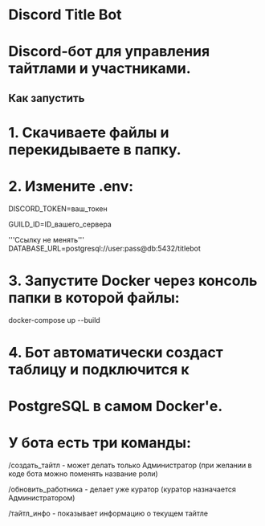 # Discord Title Bot

# Discord-бот для управления тайтлами и участниками.

## Как запустить

# 1. Скачиваете файлы и перекидываете в папку.

# 2. Измените .env:
DISCORD_TOKEN=ваш_токен

GUILD_ID=ID_вашего_сервера

'''Ссылку не менять'''
DATABASE_URL=postgresql://user:pass@db:5432/titlebot

# 3. Запустите Docker через консоль папки в которой файлы:
docker-compose up --build

# 4. Бот автоматически создаст таблицу и подключится к
# PostgreSQL в самом Docker'е.

# У бота есть три команды:
/создать_тайтл - может делать только Администратор (при желании в коде бота можно поменять название роли)

/обновить_работника - делает уже куратор (куратор назначается Администратором)

/тайтл_инфо - показывает информацию о текущем тайтле
